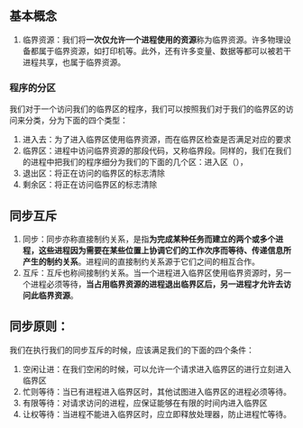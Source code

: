 ## 基本概念
1. 临界资源：我们将**一次仅允许一个进程使用的资源**称为临界资源。许多物理设备都属于临界资源，如打印机等。此外，还有许多变量、数据等都可以被若干进程共享，也属于临界资源。
### 程序的分区
我们对于一个访问我们的临界区的程序，我们可以按照我们对于我们的临界区的访问来分类，分为下面的四个类型：
1. 进入去：为了进入临界区使用临界资源，而在临界区检查是否满足对应的要求
2. 临界区：进程中访问临界资源的那段代码，又称临界段。同样的，我们在我们的进程中把我们的程序细分为我们的下面的几个区：进入区（），
3. 退出区：将正在访问的临界区的标志清除
4. 剩余区：将正在访问临界区的标志清除

## 同步互斥
1. 同步：同步亦称直接制约关系，是指**为完成某种任务而建立的两个或多个进程，这些进程因为需要在某些位置上协调它们的工作次序而等待、传递信息所产生的制约关系**。进程间的直接制约关系源于它们之间的相互合作。
2. 互斥：互斥也称间接制约关系。当一个进程进入临界区使用临界资源时，另一个进程必须等待，**当占用临界资源的进程退出临界区后，另一进程才允许去访问此临界资源**。

## 同步原则：
我们在执行我们的同步互斥的时候，应该满足我们的下面的四个条件：
1. 空闲让进：在我们空闲的时候，可以允许一个请求进入临界区的进行立刻进入临界区
2. 忙则等待：当已有进程进入临界区时，其他试图进入临界区的进程必须等待。
3. 有限等待：对请求访问的进程，应保证能够在有限的时间内进入临界区
4. 让权等待：当进程不能进入临界区时，应立即释放处理器，防止进程忙等待。
